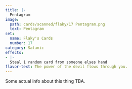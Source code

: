 ```yaml
---
title: |-
  Pentagram
image: 
  path: cards/scanned/flaky/17 Pentagram.png
  text: Pentagram
set:
  name: Flaky's Cards
  number: 17
category: Satanic
effects: 
- |-
  Steal 1 random card from someone elses hand
flavor-text: The power of the devil flows through you.
---
```

Some actual info about this thing TBA.
